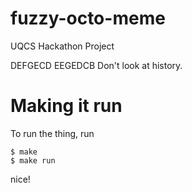 # fuzzy-octo-meme
UQCS Hackathon Project

DEFGECD
EEGEDCB
Don't look at history.

# Making it run

To run the thing, run

```
$ make
$ make run
```

nice!
